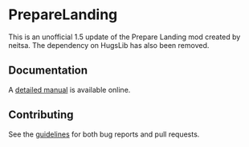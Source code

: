 
PrepareLanding
==============

This is an unofficial 1.5 update of the Prepare Landing mod created by neitsa.
The dependency on HugsLib has also been removed.

Documentation
-------------

A [detailed manual](https://neitsa.github.io/games/rimworld/preparelanding/) is available online.

Contributing
------------

See the [guidelines](CONTRIBUTING.md) for both bug reports and pull requests.
